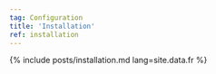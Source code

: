 ```yaml
---
tag: Configuration
title: 'Installation'
ref: installation
---
```


{% include posts/installation.md lang=site.data.fr %}
